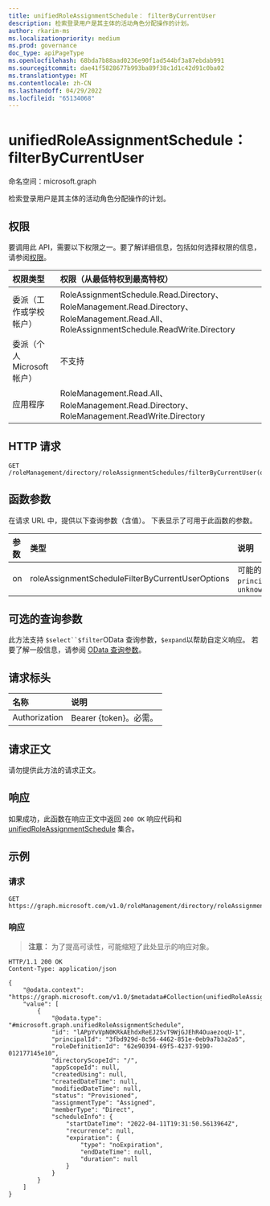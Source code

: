 ```yaml
---
title: unifiedRoleAssignmentSchedule： filterByCurrentUser
description: 检索登录用户是其主体的活动角色分配操作的计划。
author: rkarim-ms
ms.localizationpriority: medium
ms.prod: governance
doc_type: apiPageType
ms.openlocfilehash: 68bda7b88aad0236e90f1ad544bf3a87ebdab991
ms.sourcegitcommit: dae41f5828677b993ba89f38c1d1c42d91c0ba02
ms.translationtype: MT
ms.contentlocale: zh-CN
ms.lasthandoff: 04/29/2022
ms.locfileid: "65134068"
---
```

# <a name="unifiedroleassignmentschedule-filterbycurrentuser"></a>unifiedRoleAssignmentSchedule： filterByCurrentUser
命名空间：microsoft.graph

检索登录用户是其主体的活动角色分配操作的计划。

## <a name="permissions"></a>权限
要调用此 API，需要以下权限之一。要了解详细信息，包括如何选择权限的信息，请参阅[权限](/graph/permissions-reference)。

|权限类型|权限（从最低特权到最高特权）|
|:---|:---|
|委派（工作或学校帐户）|RoleAssignmentSchedule.Read.Directory、RoleManagement.Read.Directory、RoleManagement.Read.All、RoleAssignmentSchedule.ReadWrite.Directory   |
|委派（个人 Microsoft 帐户）|不支持|
|应用程序|RoleManagement.Read.All、RoleManagement.Read.Directory、RoleManagement.ReadWrite.Directory |

## <a name="http-request"></a>HTTP 请求

<!-- {
  "blockType": "ignored"
}
-->
``` http
GET /roleManagement/directory/roleAssignmentSchedules/filterByCurrentUser(on='parameterValue')
```

## <a name="function-parameters"></a>函数参数
在请求 URL 中，提供以下查询参数（含值）。
下表显示了可用于此函数的参数。

|参数|类型|说明|
|:---|:---|:---|
|on|roleAssignmentScheduleFilterByCurrentUserOptions| 可能的值是`principal`. `unknownFutureValue`|

## <a name="optional-query-parameters"></a>可选的查询参数

此方法支持 `$select``$filter`OData 查询参数，`$expand`以帮助自定义响应。 若要了解一般信息，请参阅 [OData 查询参数](/graph/query-parameters)。


## <a name="request-headers"></a>请求标头
|名称|说明|
|:---|:---|
|Authorization|Bearer {token}。必需。|

## <a name="request-body"></a>请求正文
请勿提供此方法的请求正文。

## <a name="response"></a>响应

如果成功，此函数在响应正文中返回 `200 OK` 响应代码和 [unifiedRoleAssignmentSchedule](../resources/unifiedroleassignmentschedule.md) 集合。

## <a name="examples"></a>示例

### <a name="request"></a>请求
<!-- {
  "blockType": "request",
  "name": "unifiedroleassignmentschedulethis.filterbycurrentuser"
}
-->
```msgraph-interactive
GET https://graph.microsoft.com/v1.0/roleManagement/directory/roleAssignmentSchedules/filterByCurrentUser(on='principal')
```


### <a name="response"></a>响应
>**注意：** 为了提高可读性，可能缩短了此处显示的响应对象。
<!-- {
  "blockType": "response",
  "truncated": true,
  "@odata.type": "Collection(microsoft.graph.unifiedRoleAssignmentSchedule)"
}
-->
``` http
HTTP/1.1 200 OK
Content-Type: application/json

{
    "@odata.context": "https://graph.microsoft.com/v1.0/$metadata#Collection(unifiedRoleAssignmentSchedule)",
    "value": [
        {
            "@odata.type": "#microsoft.graph.unifiedRoleAssignmentSchedule",
            "id": "lAPpYvVpN0KRkAEhdxReEJ2SvT9WjGJEhR4OuaezoqU-1",
            "principalId": "3fbd929d-8c56-4462-851e-0eb9a7b3a2a5",
            "roleDefinitionId": "62e90394-69f5-4237-9190-012177145e10",
            "directoryScopeId": "/",
            "appScopeId": null,
            "createdUsing": null,
            "createdDateTime": null,
            "modifiedDateTime": null,
            "status": "Provisioned",
            "assignmentType": "Assigned",
            "memberType": "Direct",
            "scheduleInfo": {
                "startDateTime": "2022-04-11T19:31:50.5613964Z",
                "recurrence": null,
                "expiration": {
                    "type": "noExpiration",
                    "endDateTime": null,
                    "duration": null
                }
            }
        }
    ]
}
```

